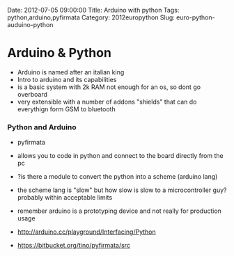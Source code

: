 Date: 2012-07-05 09:00:00
Title: Arduino with python
Tags: python,arduino,pyfirmata
Category: 2012europython
Slug: euro-python-auduino-python

# Arduino & Python #

- Arduino is named after an italian king
- Intro to arduino and its capabilities
- is a basic system with 2k RAM not enough for an os, so dont go overboard
- very extensible with a number of addons "shields" that can do everythign form GSM to bluetooth

### Python and Arduino ###

- pyfirmata
- allows you to code in python and connect to the board directly from the pc
- ?is there a module to convert the python into a scheme (arduino lang)
- the scheme lang is "slow" but how slow is slow to a microcontroller guy? probably within acceptable limits
- remember arduino is a prototyping device and not really for production usage

- <http://arduino.cc/playground/Interfacing/Python>
- <https://bitbucket.org/tino/pyfirmata/src>